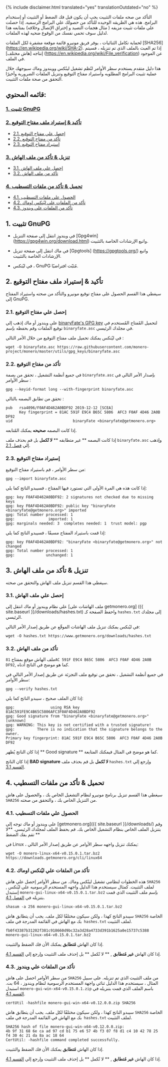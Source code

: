 {% include disclaimer.html translated="yes" translationOutdated="no" %}

التأكد من صحه ملفات التثبيت يجب أن يكون قبل فك الضغط أو التثبيت أو إستخدام البرامج. هذه هي الطريقه الوحيده للتأكد من حصولك علي البرامج الرسميه. إذا حصلت علي ملفات تثبيت مزيفه ( مثال هجمات التصيد و إختراق الإتصال وخلافه) بمتابعه هذا لدليل سوف تحمي نفسك من الوقوع ضحيه لهذه الملفات.

لحماية تكامل الثنائيات ، يوفر فريق مونيرو قائمة موقعة مشفرة لكل الملفات [SHA256] (https://en.wikipedia.org/wiki/SHA-2). إذا تم العبث بالملف الذي تم تنزيله ، فسيتم إنتاجه [هاش مختلف] (https://en.wikipedia.org/wiki/File_verification) عن الموجود في الملف.

هذا دليل متقدم يستخدم سطر الأوامر لنُظم تشغيل لينُكس وويندوز وماك سيوجهك خلال عملية تثبيت البرامج المطلوبه واستيراد مفتاح التوقيع وتنزيل الملفات الضرورية وأخيرًا التحقق من صحة ملفات التثبيت.

## قائمه المحتوي:

### [1. تثبيت GnuPG](#1-installing-gnupg)
### [2. تأكيد & إستيراد ملف مفتاح التوقيع](#2-verify-and-import-signing-key)
  + [2.1. إحصل علي مفتاح التوقيع ](#21-get-signing-key)
  + [2.2. تأكد من مفتاح التوقيع ](#22-verify-signing-key)
  + [2.3. إستيراد مفتاح التوقيع ](#23-import-signing-key)
### [3. تنزيل & تأكد من ملف الهاش](#3-download-and-verify-hash-file)
  + [3.1. إحصل علي ملف الهاش ](#31-get-hash-file)
  + [3.2. تأكد من ملف الهاش ](#32-verify-hash-file)
### [4. تحميل & تأكد من ملفات التسطيب ](#4-download-and-verify-binary)
  + [4.1. الحصول علي ملفات التسطيب](#41-get-monero-binary)
  + [4.2. تأكد من الملفات علي ليُنكس اوماك ](#42-binary-verification-on-linux-or-mac)
  + [4.3. تأكد من الملفات علي ويندوز](#43-binary-verification-on-windows)

## 1. تثبيت GnuPG

+ في ويندوز انتقل إلى صفحة التنزيل [Gpg4win] (https://gpg4win.org/download.html) واتبع الإرشادات الخاصة بالتثبيت.

+ في ماك انتقل إلى صفحة تنزيل [Gpgtools] (https://gpgtools.org/) واتبع الإرشادات الخاصة بالتثبيت.

+ في ليُنكس ، GnuPG مُثبّت افتراضيًا.

## 2. تأكيد & إستيراد ملف مفتاح التوقيع

سيغطي هذا القسم الحصول على مفتاح توقيع مونيرو والتأكد من صحته واستيراد المفتاح إلى GnuPG.

### 2.1. إحصل علي مفتاح التوقيع

علي ويندوز أو ماك إذهب إلي [binaryFate's GPG key](https://raw.githubusercontent.com/monero-project/monero/master/utils/gpg_keys/binaryfate.asc) لتحميل المُفتاح المُستخدم في توقيع الملفات وقم بحفظه بإسم `binaryfate.asc` في مجلدك الرئيسي.

في ليُنكس يمكنك تحميل ملف مفتاح التوقيع من خلال الأمر التالي :

```
wget -O binaryfate.asc https://raw.githubusercontent.com/monero-project/monero/master/utils/gpg_keys/binaryfate.asc
```

### 2.2. تأكد من مفتاح التوقيع

في جميع أنظمة التشغيل ، تحقق من بصمة `binaryfate.asc` بإصدار الأمر التالي في سطر الأوامر :

```
gpg --keyid-format long --with-fingerprint binaryfate.asc
```


تحقق من تطابق البصمه بالتالي :

```
pub   rsa4096/F0AF4D462A0BDF92 2019-12-12 [SCEA]
      Key fingerprint = 81AC 591F E9C4 B65C 5806  AFC3 F0AF 4D46 2A0B DF92
uid                           binaryFate <binaryfate@getmonero.org>
```

إذا كانت البصمه **صحيحه** يمكنك المُتابعه.

إذا كانت البصمه ** غير متطابقه ** **لا تُكمل** بل قم بحذف ملف `binaryfate.asc` وإذهب إلي [فصل 2.1](#21-get-signing-key).

### 2.3. إستيراد مفتاح التوقيع

من سطر الأوامر ، قم باستيراد مفتاح التوقيع:

```
gpg --import binaryfate.asc
```

إذا كانت هذه هي المرة الأولى التي تستورد فيها المفتاح ، فسيبدو الناتج كما يلي:

```
gpg: key F0AF4D462A0BDF92: 2 signatures not checked due to missing keys
gpg: key F0AF4D462A0BDF92: public key "binaryFate <binaryfate@getmonero.org>" imported
gpg: Total number processed: 1
gpg:               imported: 1
gpg: marginals needed: 3  completes needed: 1  trust model: pgp
```

إذا قمت باستيراد المفتاح مسبقًا ، فسيبدو الناتج كما يلي:

```
gpg: key F0AF4D462A0BDF92: "binaryFate <binaryfate@getmonero.org>" not changed
gpg: Total number processed: 1
gpg:              unchanged: 1
```

## 3. تنزيل & تأكد من ملف الهاش

سيغطي هذا القسم تنزيل ملف الهاش والتحقق من صحته.

### 3.1. إحصل علي ملف الهاش

على نظام ويندوز أو ماك انتقل إلى [ملف الهاشات على getmonero.org] ({{ site.baseurl }}/downloads/hashes.txt) واحفظ الصفحة كـ `hashes.txt` إلى مجلدك الرئيسي.

في ليُنكس يمكنك تنزيل ملف الهاشات الموقّع عن طريق إصدار الأمر التالي:

```
wget -O hashes.txt https://www.getmonero.org/downloads/hashes.txt
```

### 3.2. تأكد من ملف الهاش

ملف الهاش موقع بمفتاح  `81AC 591F E9C4 B65C 5806  AFC3 F0AF 4D46 2A0B DF92`, كما هو موضح في الناتج أدناه.

في جميع أنظمة التشغيل ، تحقق من توقيع ملف التجزئة عن طريق إصدار الأمر التالي في سطر الأوامر:

```
gpg --verify hashes.txt
```

إذا كان الملف صحيح ، سيبدو الناتج كما يلي:

```
gpg:                using RSA key 81AC591FE9C4B65C5806AFC3F0AF4D462A0BDF92
gpg: Good signature from "binaryFate <binaryfate@getmonero.org>" [unknown]
gpg: WARNING: This key is not certified with a trusted signature!
gpg:          There is no indication that the signature belongs to the owner.
Primary key fingerprint: 81AC 591F E9C4 B65C 5806  AFC3 F0AF 4D46 2A0B DF92
```

إذا كان الناتج يُظهر ** Good signature ** كما هو موضح في المثال فيمكنك المتابعة.

إذا كان الناتج **BAD signature** **لا تُكمل** بل قم بحذف ملف `hashes.txt` وإرجع إلي [القسم 3.1](#31-get-hash-file).

## 4. تحميل & تأكد من ملفات التسطيب

سيغطي هذا القسم تنزيل برنامج مونيرو لنظام التشغيل الخاص بك ، والحصول على هاش `SHA256` من التنزيل الخاص بك ، والتحقق من صحته.

### 4.1. الحصول علي ملفات التسطيب

علي ويندوز أو ماك توجه إلي [getmonero.org]({{ site.baseurl }}/downloads/) وقم بتنزيل الملف الخاص بنظام التشغيل الخاص بك. قم بحفظ الملف لمجلدك الرئيسي. **لا تقم بفك الضغط **

في Linux ، يمكنك تنزيل واجهه سطر الأوامر عن طريق إصدار الأمر التالي:

```
wget -O monero-linux-x64-v0.15.0.1.tar.bz2 https://downloads.getmonero.org/cli/linux64
```

### 4.2. تأكد من الملفات علي ليُنكس اوماك

هذه الخطوات لنظامي تشغيل لينُكس وماك. من سطر الأوامر إحصل علي هاش  `SHA256` لملف التثبيت. كمثال سيستخدم هذا الدليل واجهه المستخدم الرسوميه علي ليُنكس , إستبدل `monero-gui-linux-x64-v0.15.0.1.tar.bz2` بإسم ملف التثبيت الذي قمت بتنزيله في [الفصل 4.1](#41-get-monero-binary).

```
shasum -a 256 monero-gui-linux-x64-v0.15.0.1.tar.bz2
```

سيبدو الناتج كهذا ، ولكن سيكون مختلفًا لكل ملف. يجب أن يتطابق هاش `SHA256` الخاصة بك مع الهاش في القائمة المدرجة في ملف` hashes.txt` لملف التثبيت.

```
fb0f43387b31202f381c918660d9bc32a3d28a4733d391b1625a0e15737c5388  monero-gui-linux-x64-v0.15.0.1.tar.bz2
```

إذا كان الهاش **مُتطابق** يمكنك الأن فك الضفط والتثبيت.

إذا كان الهاش **غير مُتطابق** , ** لا تُكمل ** بل إحذف ملف التثبيت وإرجع إلي [القسم 4.1](#41-get-monero-binary).

### 4.3. تأكد من الملفات علي ويندوز

من سطر الأوامر احصل على هاش `SHA256` من ملف التثبيت الذي تم تنزيله. على سبيل المثال ، سيستخدم هذا الدليل ثنائي واجهة المستخدم الرسومية لنظام ويندوز ، 64 بت. استبدل `monero-gui-win-x64-v0.15.0.1.zip` باسم الملف الذي قمت بتنزيله في [القسم 4.1](#41-get-monero-binary).

```
certUtil -hashfile monero-gui-win-x64-v0.12.0.0.zip SHA256
```

سيبدو الناتج كهذا ، ولكن سيكون مختلفًا لكل ملف. يجب أن يتطابق هاش `SHA256` الخاصة بك مع الهاش في القائمة المدرجة في ملف` hashes.txt` لملف التثبيت.

```
SHA256 hash of file monero-gui-win-x64-v0.12.0.0.zip:
4b 9f 31 68 6e ca ad 97 cd b1 75 e6 57 4b f3 07 f8 d1 c4 10 42 78 25 f4 30 4c 21 da 8a ac 18 64
CertUtil: -hashfile command completed successfully.
```

إذا كان الهاش **مُتطابق** يمكنك الأن فك الضفط والتثبيت.

إذا كان الهاش **غير مُتطابق** , ** لا تُكمل ** بل إحذف ملف التثبيت وإرجع إلي [القسم 4.1](#41-get-monero-binary).
